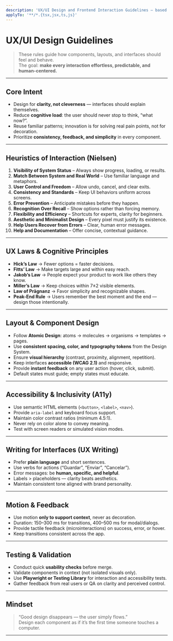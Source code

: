```yaml
---
description: 'UX/UI Design and Frontend Interaction Guidelines — based on "Don’t Make Me Think" and UX Laws'
applyTo: '**/*.{tsx,jsx,ts,js}'
---
```


# UX/UI Design Guidelines

> These rules guide how components, layouts, and interfaces should feel and behave.  
> The goal: **make every interaction effortless, predictable, and human-centered.**

---

## Core Intent

- Design for **clarity, not cleverness** — interfaces should explain themselves.  
- Reduce **cognitive load**: the user should never stop to think, “what now?”.  
- Reuse familiar patterns; innovation is for solving real pain points, not for decoration.  
- Prioritize **consistency, feedback, and simplicity** in every component.

---

## Heuristics of Interaction (Nielsen)

1. **Visibility of System Status** – Always show progress, loading, or results.  
2. **Match Between System and Real World** – Use familiar language and metaphors.  
3. **User Control and Freedom** – Allow undo, cancel, and clear exits.  
4. **Consistency and Standards** – Keep UI behaviors uniform across screens.  
5. **Error Prevention** – Anticipate mistakes before they happen.  
6. **Recognition Over Recall** – Show options rather than forcing memory.  
7. **Flexibility and Efficiency** – Shortcuts for experts, clarity for beginners.  
8. **Aesthetic and Minimalist Design** – Every pixel must justify its existence.  
9. **Help Users Recover from Errors** – Clear, human error messages.  
10. **Help and Documentation** – Offer concise, contextual guidance.

---

## UX Laws & Cognitive Principles

- **Hick’s Law** → Fewer options = faster decisions.  
- **Fitts’ Law** → Make targets large and within easy reach.  
- **Jakob’s Law** → People expect your product to work like others they know.  
- **Miller’s Law** → Keep choices within 7±2 visible elements.  
- **Law of Prägnanz** → Favor simplicity and recognizable shapes.  
- **Peak-End Rule** → Users remember the best moment and the end — design those intentionally.

---

## Layout & Component Design

- Follow **Atomic Design**: atoms → molecules → organisms → templates → pages.  
- Use **consistent spacing, color, and typography tokens** from the Design System.  
- Ensure **visual hierarchy** (contrast, proximity, alignment, repetition).  
- Keep interfaces **accessible (WCAG 2.1)** and responsive.  
- Provide **instant feedback** on any user action (hover, click, submit).  
- Default states must guide; empty states must educate.

---

## Accessibility & Inclusivity (A11y)

- Use semantic HTML elements (`<button>`, `<label>`, `<nav>`).  
- Provide `aria-label` and keyboard focus support.  
- Maintain color contrast ratios (minimum 4.5:1).  
- Never rely on color alone to convey meaning.  
- Test with screen readers or simulated vision modes.

---

## Writing for Interfaces (UX Writing)

- Prefer **plain language** and short sentences.  
- Use verbs for actions (“Guardar”, “Enviar”, “Cancelar”).  
- Error messages: be **human, specific, and helpful**.  
- Labels > placeholders — clarity beats aesthetics.  
- Maintain consistent tone aligned with brand personality.

---

## Motion & Feedback

- Use motion **only to support context**, never as decoration.  
- Duration: 150–300 ms for transitions, 400–500 ms for modal/dialogs.  
- Provide tactile feedback (microinteractions) on success, error, or hover.  
- Keep transitions consistent across the app.

---

## Testing & Validation

- Conduct quick **usability checks** before merge.  
- Validate components in context (not isolated visuals only).  
- Use **Playwright or Testing Library** for interaction and accessibility tests.  
- Gather feedback from real users or QA on clarity and perceived control.

---

## Mindset

> “Good design disappears — the user simply flows.”  
> Design each component as if it’s the first time someone touches a computer.

---
